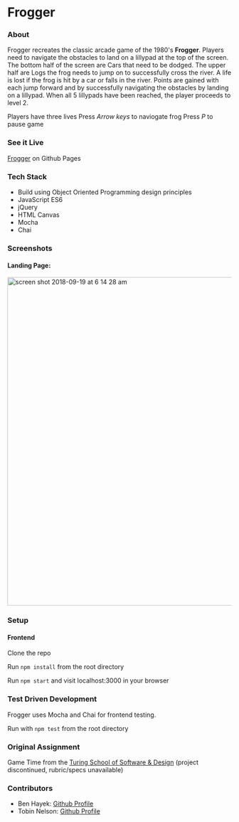 # Frogger

### About 
Frogger recreates the classic arcade game of the 1980's **Frogger**. Players need to navigate the obstacles to land on a lillypad at the top of the screen. The bottom half of the screen are Cars that need to be dodged. The upper half are Logs the frog needs to jump on to successfully cross the river. A life is lost if the frog is hit by a car or falls in the river.  Points are gained with each jump forward and by successfully navigating the obstacles by landing on a lillypad. When all 5 lillypads have been reached, the player proceeds to level 2. 

Players have three lives
Press *Arrow keys* to naviogate frog
Press *P* to pause game

### See it Live

[Frogger](https://benjaminhayek.github.io/game-time/) on Github Pages

### Tech Stack

* Build using Object Oriented Programming design principles
* JavaScript ES6
* jQuery
* HTML Canvas
* Mocha
* Chai

### Screenshots

#### Landing Page:

<img width="739" alt="screen shot 2018-09-19 at 6 14 28 am" src="https://user-images.githubusercontent.com/32209705/45752626-59917a80-bbd3-11e8-9b79-354a41d6f93a.png">

### Setup
#### Frontend

Clone the repo

Run ```npm install``` from the root directory

Run ```npm start``` and visit localhost:3000 in your browser


### Test Driven Development

Frogger uses Mocha and Chai for frontend testing.

Run with ```npm test``` from the root directory

### Original Assignment

Game Time from the [Turing School of Software & Design](https://turing.io/) (project discontinued, rubric/specs unavailable)

### Contributors

* Ben Hayek: [Github Profile](https://github.com/benjaminhayek)
* Tobin Nelson: [Github Profile](https://github.com/Tobin-jn)
